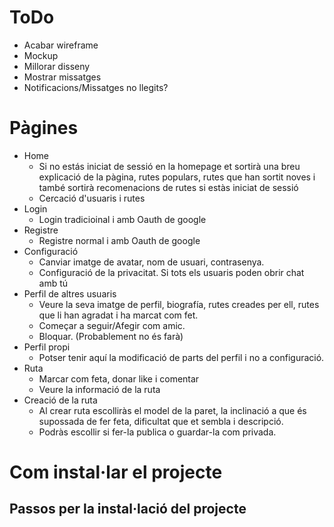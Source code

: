# ToDo
- Acabar wireframe
- Mockup
- Millorar disseny
- Mostrar missatges
- Notificacions/Missatges no llegits?




# Pàgines
- Home 
    - Si no estás iniciat de sessió en la homepage et sortirà una breu explicació de la pàgina, rutes populars,  rutes que han sortit noves i també sortirà recomenacions de rutes si estàs iniciat de sessió
    - Cercació d'usuaris i rutes
- Login
    - Login tradicioinal i amb Oauth de google
- Registre
    - Registre normal i amb Oauth de google
- Configuració
    - Canviar imatge de avatar, nom de usuari, contrasenya.
    - Configuració de la privacitat. Si tots els usuaris poden obrir chat amb tú
- Perfil de altres usuaris
    - Veure la seva imatge de perfil, biografía, rutes creades per ell, rutes que li han agradat i ha marcat com fet.
    - Começar a seguir/Afegir com amic.
    - Bloquar. (Probablement no és farà)
- Perfil propi
    - Potser tenir aquí la modificació de parts del perfil i no a configuració.
- Ruta
    - Marcar com feta, donar like i comentar
    - Veure la informació de la ruta
- Creació de la ruta
    - Al crear ruta escolliràs el model de la paret, la inclinació a que és supossada de fer feta, dificultat que et sembla i descripció.
    - Podràs escollir si fer-la publica o guardar-la com privada.

# Com instal·lar el projecte
## Passos per la instal·lació del projecte



